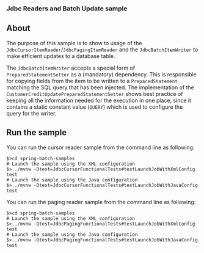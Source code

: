 ### Jdbc Readers and Batch Update sample

## About

The purpose of this sample is to show to usage of the
`JdbcCursorItemReader`/`JdbcPagingItemReader` and the `JdbcBatchItemWriter` to make
efficient updates to a database table.

The `JdbcBatchItemWriter` accepts a special form of
`PreparedStatementSetter` as a (mandatory) dependency.  This is
responsible for copying fields from the item to be written to a
`PreparedStatement` matching the SQL query that has been
injected.  The implementation of the
`CustomerCreditUpdatePreparedStatementSetter` shows best
practice of keeping all the information needed for the execution in
one place, since it contains a static constant value (`QUERY`)
which is used to configure the query for the writer.

## Run the sample

You can run the cursor reader sample from the command line as following:

```
$>cd spring-batch-samples
# Launch the sample using the XML configuration
$>../mvnw -Dtest=JdbcCursorFunctionalTests#testLaunchJobWithXmlConfig test
# Launch the sample using the Java configuration
$>../mvnw -Dtest=JdbcCursorFunctionalTests#testLaunchJobWithJavaConfig test
```

You can run the paging reader sample from the command line as following:

```
$>cd spring-batch-samples
# Launch the sample using the XML configuration
$>../mvnw -Dtest=JdbcPagingFunctionalTests#testLaunchJobWithXmlConfig test
# Launch the sample using the Java configuration
$>../mvnw -Dtest=JdbcPagingFunctionalTests#testLaunchJobWithJavaConfig test
```

